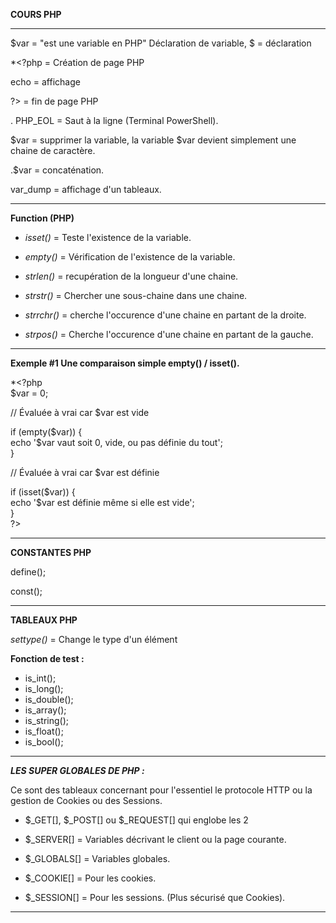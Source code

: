 **COURS PHP**
_____________

$var = "est une variable en PHP"  Déclaration de variable, $ = déclaration

*<?php = Création de page PHP

echo = affichage  

?> = fin de page PHP

. PHP_EOL = Saut à la ligne (Terminal PowerShell).

\$var = supprimer la variable, la variable $var devient simplement une chaine de caractère.

.$var = concaténation.

var_dump =  affichage d'un tableaux.

---

**Function (PHP)**

* *isset()* = Teste l'existence de la variable.

* *empty()* = Vérification de l'existence de la variable.

* *strlen()* = recupération de la longueur d'une chaine.

* *strstr()* = Chercher une sous-chaine dans une chaine.

* *strrchr()* = cherche l'occurence d'une chaine en partant de la droite.

* *strpos()* = Cherche l'occurence d'une chaine en partant de la gauche.

---

**Exemple #1 Une comparaison simple empty() / isset().**

*<?php                                                          
$var = 0;                                                                       
                                                                                                
// Évaluée à vrai car $var est vide                            
                                                                                                            
if (empty($var)) {                                                          
  echo '$var vaut soit 0, vide, ou pas définie du tout';        
}                                                               
                                                               
// Évaluée à vrai car $var est définie                         
                                                               
if (isset($var)) {                                             
  echo '$var est définie même si elle est vide';                
}                                                              
?>                                                             

---

**CONSTANTES PHP**

define();

const();

---

**TABLEAUX PHP**

*settype()* = Change le type d'un élément

**Fonction de test :**

* is_int();
* is_long();
* is_double();
* is_array();
* is_string();
* is_float();
* is_bool();

---

***LES SUPER GLOBALES DE PHP :***

Ce sont des tableaux concernant pour l'essentiel le protocole HTTP ou la gestion de Cookies ou des Sessions.

* $_GET[], $_POST[] ou $_REQUEST[] qui englobe les 2

* $_SERVER[] = Variables décrivant le client ou la page courante.

* $_GLOBALS[] = Variables globales.

* $_COOKIE[] = Pour les cookies.

* $_SESSION[] = Pour les sessions. (Plus sécurisé que Cookies).

---